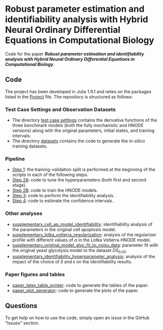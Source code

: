 # Robust parameter estimation and identifiability analysis with Hybrid Neural Ordinary Differential Equations in Computational Biology
Code for the paper ***Robust parameter estimation and identifiability analysis with Hybrid Neural Ordinary Differential Equations in Computational Biology***.

## Code

The project has been developed in Julia 1.9.1 and relies on the packages listed in the [Project](./Project.toml) file. The repository is structured as follows:

### Test Case Settings and Observation Datasets

- The directory [test case settings](test_case_settings) contains the derivative functions of the three benchmark models (both the fully mechanistic and HNODE versions) along with the original parameters, initial states, and training intervals.
- The directory [datasets](datasets) contains the code to generate the *in-silico* training datasets.

### Pipeline
- [Step 1](): the training-validation split is performed at the beginning of the scripts in each of the following steps.
- [Step 2A](step2a_hyperparameter_tuning): code to tune the hyperparameters (both first and second stage).
- [Step 2B](step2b_model_trainer): code to train the HNODE models.
- [Step 3](step3_parameters_identifiability): code to perform the identifiability analysis.
- [Step 4](step4_confidence_intervals): code to estimate the confidence intervals.

### Other analyses
- [supplementary_cell_ap_model_identifiability](main/supplementary_cell_ap_model_identifiability): identifiability analysis of the parameters in the original cell apoptosis model.
- [supplementary_lotka_volterra_regularization](supplementary_lotka_volterra_regularization): analysis of the regularizer profile with different values of $\alpha$ in the Lotka Volterra HNODE model.
- [supplementary_original_model_glyc_fit_to_noisy_data](supplementary_original_model_glyc_fit_to_noisy_data): parameter fit with the original yeast glycolysis model to the dataset $DS_{0.05}$.
- [supplementary_identifiability_hyperparameter_analysis](supplementary_identifiability_hyperparameter_analysis): analysis of the impact of the choice of $\delta$ and $\epsilon$ on the identifiability results.

### Paper figures and tables
- [paper_latex_table_printer](paper_latex_table_printer): code to generate the tables of the paper.
- [paper_plot_generator](paper_plot_generator): code to generate the plots of the paper.
<!---Cite this work

If you use this code for academic research, you are encouraged to cite the following paper:

```
@article{yazdani2020systems,
  title   = {Systems biology informed deep learning for inferring parameters and hidden dynamics},
  author  = {Yazdani, Alireza and Lu, Lu and Raissi, Maziar and Karniadakis, George Em},
  journal = {PLoS computational biology},
  volume  = {16},
  number  = {11},
  pages   = {e1007575},
  year    = {2020}
}
```
-->

## Questions

To get help on how to use the code, simply open an issue in the GitHub "Issues" section.
